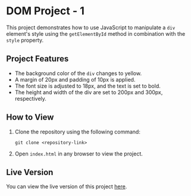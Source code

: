 # DOM Project - 1


This project demonstrates how to use JavaScript to manipulate a `div` element's style using the `getElementById` method in combination with the `style` property.

## Project Features
- The background color of the `div` changes to yellow.
- A margin of 20px and padding of 10px is applied.
- The font size is adjusted to 18px, and the text is set to bold.
- The height and width of the div are set to 200px and 300px, respectively.

## How to View
1. Clone the repository using the following command:
    ```
    git clone <repository-link>
    ```
2. Open `index.html` in any browser to view the project.

## Live Version
You can view the live version of this project [here](https://shreshtha16.github.io/DOM_Project_1/).
